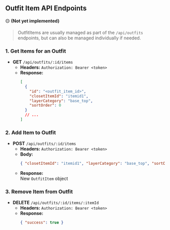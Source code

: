 ## **Outfit Item API Endpoints**
🟡 **(Not yet implemented)**
> OutfitItems are usually managed as part of the `/api/outfits` endpoints, but can also be managed individually if needed.
### **1. Get Items for an Outfit**
- **GET** `/api/outfits/:id/items`
    - **Headers:** `Authorization: Bearer <token>`
    - **Response:**
        ```json
        [
          {
            "id": "<outfit_item_id>",
            "closetItemId": "itemid1",
            "layerCategory": "base_top",
            "sortOrder": 0
          }
          // ...
        ]
        ```

### **2. Add Item to Outfit**
- **POST** `/api/outfits/:id/items`
    - **Headers:** `Authorization: Bearer <token>`
    - **Body:**
        ```json
        { "closetItemId": "itemid1", "layerCategory": "base_top", "sortOrder": 0 }
        ```
    - **Response:**  
        New `OutfitItem` object

### **3. Remove Item from Outfit**
- **DELETE** `/api/outfits/:id/items/:itemId`
    - **Headers:** `Authorization: Bearer <token>`
    - **Response:**
        ```json
        { "success": true }
        ```